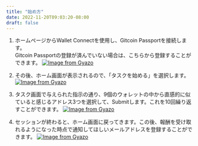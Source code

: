 ```yaml
---
title: "始め方"
date: 2022-11-20T09:03:20-08:00
draft: false
---
```


1. ホームページからWallet Connectを使用し、Gitcoin Passportを接続します。<br>Gitcoin Passportの登録が済んでいない場合は、こちらから登録することができます。
[![Image from Gyazo](https://i.gyazo.com/6b9a2f47e6049be20f34f843f4419d9b.jpg)](https://gyazo.com/6b9a2f47e6049be20f34f843f4419d9b)


2. その後、ホーム画面が表示されるので、「タスクを始める」を選択します。
[![Image from Gyazo](https://i.gyazo.com/8d8d41049aae55b61984b5a6f5a67a4b.png)](https://gyazo.com/8d8d41049aae55b61984b5a6f5a67a4b)


3. タスク画面で与えられた指示の通り、9個のウォレットの中から直感的に似ていると感じるアドレス3つを選択して、Submitします。これを10回繰り返すことができます。
[![Image from Gyazo](https://i.gyazo.com/eb0206b14ff28893664164d08cde38f0.jpg)](https://gyazo.com/eb0206b14ff28893664164d08cde38f0)

	
4. セッションが終わると、ホーム画面に戻ってきます。この後、報酬を受け取れるようになった時点で通知してほしいメールアドレスを登録することができます。
[![Image from Gyazo](https://i.gyazo.com/c9cc6dca0affa321005d2a759bc374b7.png)](https://gyazo.com/c9cc6dca0affa321005d2a759bc374b7)
	
